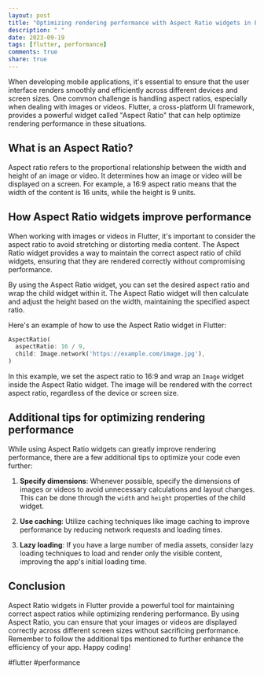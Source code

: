 ```yaml
---
layout: post
title: "Optimizing rendering performance with Aspect Ratio widgets in Flutter"
description: " "
date: 2023-09-19
tags: [flutter, performance]
comments: true
share: true
---
```


When developing mobile applications, it's essential to ensure that the user interface renders smoothly and efficiently across different devices and screen sizes. One common challenge is handling aspect ratios, especially when dealing with images or videos. Flutter, a cross-platform UI framework, provides a powerful widget called "Aspect Ratio" that can help optimize rendering performance in these situations.

## What is an Aspect Ratio?

Aspect ratio refers to the proportional relationship between the width and height of an image or video. It determines how an image or video will be displayed on a screen. For example, a 16:9 aspect ratio means that the width of the content is 16 units, while the height is 9 units.

## How Aspect Ratio widgets improve performance

When working with images or videos in Flutter, it's important to consider the aspect ratio to avoid stretching or distorting media content. The Aspect Ratio widget provides a way to maintain the correct aspect ratio of child widgets, ensuring that they are rendered correctly without compromising performance.

By using the Aspect Ratio widget, you can set the desired aspect ratio and wrap the child widget within it. The Aspect Ratio widget will then calculate and adjust the height based on the width, maintaining the specified aspect ratio.

Here's an example of how to use the Aspect Ratio widget in Flutter:

```dart
AspectRatio(
  aspectRatio: 16 / 9,
  child: Image.network('https://example.com/image.jpg'),
)
```

In this example, we set the aspect ratio to 16:9 and wrap an `Image` widget inside the Aspect Ratio widget. The image will be rendered with the correct aspect ratio, regardless of the device or screen size.

## Additional tips for optimizing rendering performance

While using Aspect Ratio widgets can greatly improve rendering performance, there are a few additional tips to optimize your code even further:

1. **Specify dimensions**: Whenever possible, specify the dimensions of images or videos to avoid unnecessary calculations and layout changes. This can be done through the `width` and `height` properties of the child widget.

2. **Use caching**: Utilize caching techniques like image caching to improve performance by reducing network requests and loading times.

3. **Lazy loading**: If you have a large number of media assets, consider lazy loading techniques to load and render only the visible content, improving the app's initial loading time.

## Conclusion

Aspect Ratio widgets in Flutter provide a powerful tool for maintaining correct aspect ratios while optimizing rendering performance. By using Aspect Ratio, you can ensure that your images or videos are displayed correctly across different screen sizes without sacrificing performance. Remember to follow the additional tips mentioned to further enhance the efficiency of your app. Happy coding!

#flutter #performance
